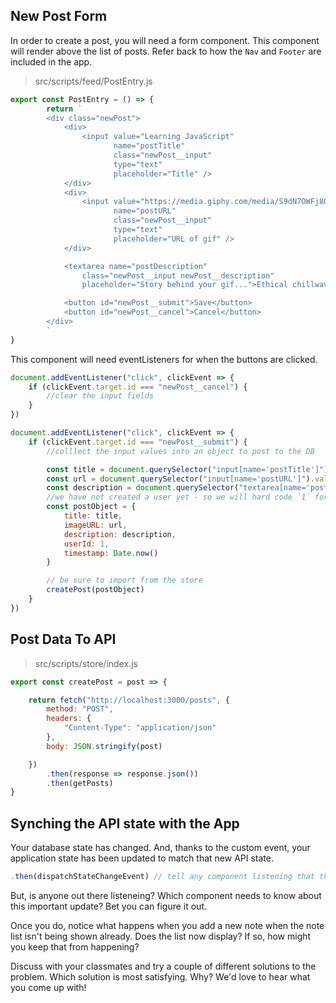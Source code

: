 ## New Post Form

In order to create a post, you will need a form component. This component will render above the list of posts. Refer back to how the `Nav` and `Footer` are included in the app.


>src/scripts/feed/PostEntry.js
```js
export const PostEntry = () => {
        return `
        <div class="newPost">
            <div>
                <input value="Learning JavaScript"
                       name="postTitle"
                       class="newPost__input"
                       type="text"
                       placeholder="Title" />
            </div>
            <div>
                <input value="https://media.giphy.com/media/S9dN7OWFj8GoRhTIuL/giphy-downsized.gif"
                       name="postURL"
                       class="newPost__input"
                       type="text"
                       placeholder="URL of gif" />
            </div>

            <textarea name="postDescription"
                class="newPost__input newPost__description"
                placeholder="Story behind your gif...">Ethical chillwave jianbing ramps plaid subway tile.</textarea>

            <button id="newPost__submit">Save</button>
            <button id="newPost__cancel">Cancel</button>
        </div>
        `
}
```

This component will need eventListeners for when the buttons are clicked. 

```js
document.addEventListener("click", clickEvent => {
    if (clickEvent.target.id === "newPost__cancel") {
        //clear the input fields
    }
})

document.addEventListener("click", clickEvent => {
    if (clickEvent.target.id === "newPost__submit") {
		//colllect the input values into an object to post to the DB

        const title = document.querySelector("input[name='postTitle']").value
        const url = document.querySelector("input[name='postURL']").value
        const description = document.querySelector("textarea[name='postDescription']").value
		//we have not created a user yet - so we will hard code `1` for now.
        const postObject = {
            title: title,
            imageURL: url,
            description: description,
			userId: 1,
            timestamp: Date.now()
        }

		// be sure to import from the store
        createPost(postObject)
    }
})
```


## Post Data To API

>src/scripts/store/index.js

```js
export const createPost = post => {

    return fetch("http://localhost:3000/posts", {
        method: "POST",
        headers: {
            "Content-Type": "application/json"
        },
        body: JSON.stringify(post)

    })
        .then(response => response.json())
        .then(getPosts)
}
```

## Synching the API state with the App 
Your database state has changed. And, thanks to the custom event, your application state has been updated to match that new API state. 

```js
.then(dispatchStateChangeEvent) // tell any component listening that the notes state has been updated
```


But, is anyone out there listeneing? Which component needs to know about this important update? Bet you can figure it out. 

Once you do, notice what happens when you add a new note when the note list isn't being shown already. Does the list now display? If so, how might you keep that from happening? 

Discuss with your classmates and try a couple of different solutions to the problem. Which solution is most satisfying. Why? We'd love to hear what you come up with!